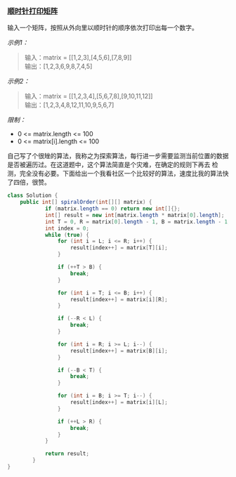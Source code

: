 ### [顺时针打印矩阵](../../src/main/java/club/justwrite/java/algorithm/LeetCode0029.java)
输入一个矩阵，按照从外向里以顺时针的顺序依次打印出每一个数字。

*示例1：*
> 输入：matrix = [[1,2,3],[4,5,6],[7,8,9]]\
> 输出：[1,2,3,6,9,8,7,4,5]

*示例2：*
>输入：matrix = [[1,2,3,4],[5,6,7,8],[9,10,11,12]]\
>输出：[1,2,3,4,8,12,11,10,9,5,6,7]

*限制：*
* 0 <= matrix.length <= 100
* 0 <= matrix[i].length <= 100

自己写了个很矬的算法，我称之为探索算法，每行进一步需要监测当前位置的数据是否被遍历过。在这道题中，这个算法简直是个灾难，在确定的规则下再去
检测，完全没有必要。下面给出一个我看社区一个比较好的算法，速度比我的算法快了四倍，很赞。
```java
class Solution {
    public int[] spiralOrder(int[][] matrix) {
            if (matrix.length == 0) return new int[]{};
            int[] result = new int[matrix.length * matrix[0].length];
            int T = 0, R = matrix[0].length - 1, B = matrix.length - 1, L = 0;
            int index = 0;
            while (true) {
                for (int i = L; i <= R; i++) {
                    result[index++] = matrix[T][i];
                }

                if (++T > B) {
                    break;
                }

                for (int i = T; i <= B; i++) {
                    result[index++] = matrix[i][R];
                }

                if (--R < L) {
                    break;
                }

                for (int i = R; i >= L; i--) {
                    result[index++] = matrix[B][i];
                }

                if (--B < T) {
                    break;
                }

                for (int i = B; i >= T; i--) {
                    result[index++] = matrix[i][L];
                }

                if (++L > R) {
                    break;
                }
            }

            return result;
        }
}
```